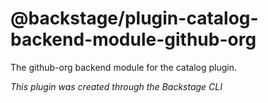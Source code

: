 # @backstage/plugin-catalog-backend-module-github-org

The github-org backend module for the catalog plugin.

_This plugin was created through the Backstage CLI_

